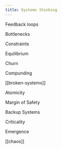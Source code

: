 ```yaml
---
title: Systems thinking 
---
```

 
Feedback loops 

Bottlenecks

Constraints

Equilibrium

Churn

Compunding 

[[broken-systems]]

Atomicity

Margin of Safety  

Backup Systems

Criticality

Emergence

[[chaos]]

